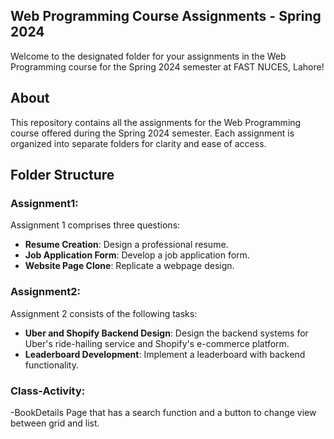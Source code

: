 ## **Web Programming Course Assignments - Spring 2024**
Welcome to the designated folder for your assignments in the Web Programming course for the Spring 2024 semester at FAST NUCES, Lahore!

## **About**
This repository contains all the assignments for the Web Programming course offered during the Spring 2024 semester. Each assignment is organized into separate folders for clarity and ease of access.

## **Folder Structure**
### Assignment1: 
Assignment 1 comprises three questions:

- **Resume Creation**: Design a professional resume.
- **Job Application Form**: Develop a job application form.
- **Website Page Clone**: Replicate a webpage design.

### Assignment2: 
Assignment 2 consists of the following tasks:

- **Uber and Shopify Backend Design**: Design the backend systems for Uber's ride-hailing service and Shopify's e-commerce platform.
- **Leaderboard Development**: Implement a leaderboard with backend functionality.

### Class-Activity: 
-BookDetails Page that has a search function and a button to change view between grid and list.

